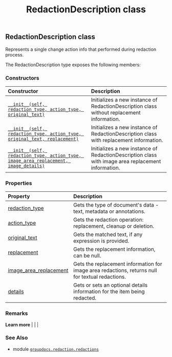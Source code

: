 ﻿---
title: RedactionDescription class
second_title: GroupDocs.Redaction for Python via .NET API References
description: 
type: docs
weight: 170
url: /python-net/groupdocs.redaction.redactions/redactiondescription/
is_root: false
---

## RedactionDescription class

Represents a single change action info that performed during redaction process.



The RedactionDescription type exposes the following members:

### Constructors
| Constructor | Description |
| :- | :- |
| [`__init__(self, redaction_type, action_type, original_text)`](/redaction/python-net/groupdocs.redaction.redactions/redactiondescription/__init__/#groupdocs.redaction.redactions.redactiontype-groupdocs.redaction.redactions.redactionactiontype-str) | Initializes a new instance of RedactionDescription class without replacement information. |
| [`__init__(self, redaction_type, action_type, original_text, replacement)`](/redaction/python-net/groupdocs.redaction.redactions/redactiondescription/__init__/#groupdocs.redaction.redactions.redactiontype-groupdocs.redaction.redactions.redactionactiontype-str-groupdocs.redaction.redactions.textreplacement) | Initializes a new instance of RedactionDescription class with replacement information. |
| [`__init__(self, redaction_type, action_type, image_area_replacement, image_details)`](/redaction/python-net/groupdocs.redaction.redactions/redactiondescription/__init__/#groupdocs.redaction.redactions.redactiontype-groupdocs.redaction.redactions.redactionactiontype-groupdocs.redaction.redactions.regionreplacementoptions-str) | Initializes a new instance of RedactionDescription class with image area replacement information. |


### Properties
| Property | Description |
| :- | :- |
| [redaction_type](/redaction/python-net/groupdocs.redaction.redactions/redactiondescription/redaction_type) | Gets the type of document's data - text, metadata or annotations. |
| [action_type](/redaction/python-net/groupdocs.redaction.redactions/redactiondescription/action_type) | Gets the redaction operation: replacement, cleanup or deletion. |
| [original_text](/redaction/python-net/groupdocs.redaction.redactions/redactiondescription/original_text) | Gets the matched text, if any expression is provided. |
| [replacement](/redaction/python-net/groupdocs.redaction.redactions/redactiondescription/replacement) | Gets the replacement information, can be null. |
| [image_area_replacement](/redaction/python-net/groupdocs.redaction.redactions/redactiondescription/image_area_replacement) | Gets the replacement information for image area redactions, returns null for textual redactions. |
| [details](/redaction/python-net/groupdocs.redaction.redactions/redactiondescription/details) | Gets or sets an optional details information for the item being redacted. |



### Remarks 


**Learn more** |
|
 |

### See Also
* module [`groupdocs.redaction.redactions`](..)
